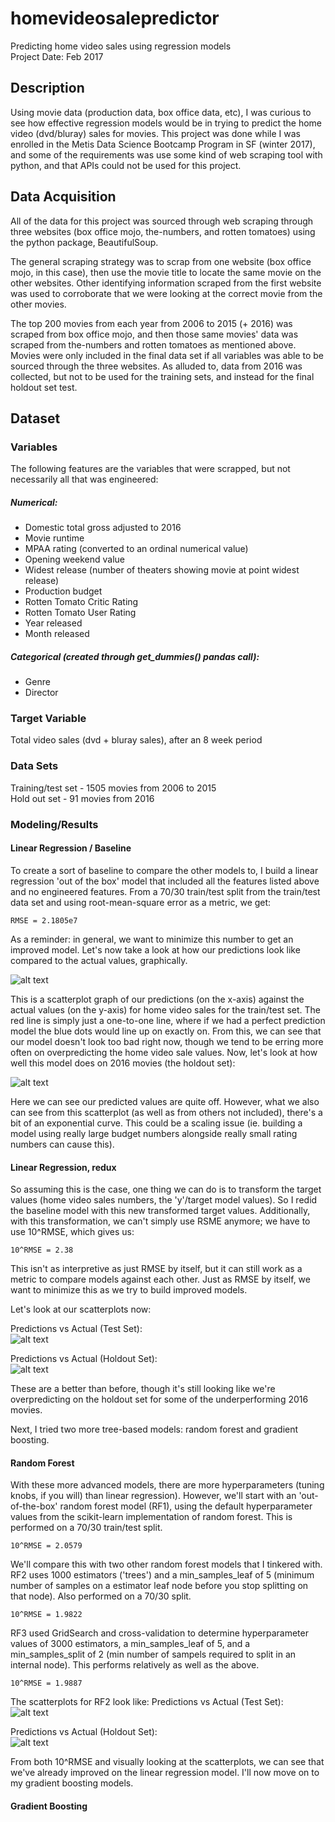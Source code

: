 # homevideosalepredictor
Predicting home video sales using regression models  
Project Date: Feb 2017

## Description

Using movie data (production data, box office data, etc), I was curious to see how effective regression models would be in trying to predict the home video (dvd/bluray) sales for movies. This project was done while I was enrolled in the Metis Data Science Bootcamp Program in SF (winter 2017), and some of the requirements was use some kind of web scraping tool with python, and that APIs could not be used for this project.

## Data Acquisition

All of the data for this project was sourced through web scraping through three websites (box office mojo, the-numbers, and rotten tomatoes) using the python package, BeautifulSoup. 

The general scraping strategy was to scrap from one website (box office mojo, in this case), then use the movie title to locate the same movie on the other websites. Other identifying information scraped from the first website was used to corroborate that we were looking at the correct movie from the other movies.

The top 200 movies from each year from 2006 to 2015 (+ 2016) was scraped from box office mojo, and then those same movies' data was scraped from the-numbers and rotten tomatoes as mentioned above. Movies were only included in the final data set if all variables was able to be sourced through the three websites. As alluded to, data from 2016 was collected, but not to be used for the training sets, and instead for the final holdout set test.

## Dataset

### Variables  
The following features are the variables that were scrapped, but not necessarily all that was engineered:  

##### Numerical:  
  * Domestic total gross adjusted to 2016  
  * Movie runtime  
  * MPAA rating (converted to an ordinal numerical value)  
  * Opening weekend value  
  * Widest release (number of theaters showing movie at point widest release)
  * Production budget  
  * Rotten Tomato Critic Rating  
  * Rotten Tomato User Rating  
  * Year released  
  * Month released  
  
##### Categorical (created through get_dummies() pandas call):  
  * Genre  
  * Director  

### Target Variable
Total video sales (dvd + bluray sales), after an 8 week period

### Data Sets
Training/test set - 1505 movies from 2006 to 2015  
Hold out set - 91 movies from 2016  

### Modeling/Results

#### Linear Regression / Baseline  

To create a sort of baseline to compare the other models to, I build a linear regression 'out of the box' model that included all the features listed above and no engineered features. From a 70/30 train/test split from the train/test data set and using root-mean-square error as a metric, we get:  
```
RMSE = 2.1805e7
```  
As a reminder: in general, we want to minimize this number to get an improved model. Let's now take a look at how our predictions look like compared to the actual values, graphically.  

![alt text](https://raw.githubusercontent.com/giancarlo-garbagnati/homevideosalepredictor/master/images/LR1-test.png "Predictions vs Actual (Test set)")  

This is a scatterplot graph of our predictions (on the x-axis) against the actual values (on the y-axis) for home video sales for the train/test set. The red line is simply just a one-to-one line, where if we had a perfect prediction model the blue dots would line up on exactly on. From this, we can see that our model doesn't look too bad right now, though we tend to be erring more often on overpredicting the home video sale values. Now, let's look at how well this model does on 2016 movies (the holdout set):

![alt text](https://raw.githubusercontent.com/giancarlo-garbagnati/homevideosalepredictor/master/images/LR1-holdout.png "Predictions vs Actual (Holdout set)")  

Here we can see our predicted values are quite off. However, what we also can see from this scatterplot (as well as from others not included), there's a bit of an exponential curve. This could be a scaling issue (ie. building a model using really large budget numbers alongside really small rating numbers can cause this).

#### Linear Regression, redux  

So assuming this is the case, one thing we can do is to transform the target values (home video sales numbers, the 'y'/target model values). So I redid the baseline model with this new transformed target values. Additionally, with this transformation, we can't simply use RSME anymore; we have to use 10^RMSE, which gives us:  
```
10^RMSE = 2.38
```  
This isn't as interpretive as just RMSE by itself, but it can still work as a metric to compare models against each other. Just as RMSE by itself, we want to minimize this as we try to build improved models.  

Let's look at our scatterplots now:  

Predictions vs Actual (Test Set):  
![alt text](https://raw.githubusercontent.com/giancarlo-garbagnati/homevideosalepredictor/master/images/LR1-test-tformed.png "Predictions vs Actual (Test set) - updated")  

Predictions vs Actual (Holdout Set):  
![alt text](https://raw.githubusercontent.com/giancarlo-garbagnati/homevideosalepredictor/master/images/LR1-holdout-tformed.png "Predictions vs Actual (Holdout set) - updated")  

These are a better than before, though it's still looking like we're overpredicting on the holdout set for some of the underperforming 2016 movies.  

Next, I tried two more tree-based models: random forest and gradient boosting.  

#### Random Forest  

With these more advanced models, there are more hyperparameters (tuning knobs, if you will) than linear regression). However, we'll start with an 'out-of-the-box' random forest model (RF1), using the default hyperparameter values from the scikit-learn implementation of random forest. This is performed on a 70/30 train/test split.
```
10^RMSE = 2.0579
```  
We'll compare this with two other random forest models that I tinkered with. RF2 uses 1000 estimators ('trees') and a min_samples_leaf of 5 (minimum number of samples on a estimator leaf node before you stop splitting on that node). Also performed on a 70/30 split.
```
10^RMSE = 1.9822
```
RF3 used GridSearch and cross-validation to determine hyperparameter values of 3000 estimators, a min_samples_leaf of 5, and a min_samples_split of 2 (min number of sampels required to split in an internal node). This performs relatively as well as the above.
```
10^RMSE = 1.9887
```
The scatterplots for RF2 look like:
Predictions vs Actual (Test Set):  
![alt text](https://raw.githubusercontent.com/giancarlo-garbagnati/homevideosalepredictor/master/images/RF2-test.png "RF2-Predictions vs Actual (Test set)")  

Predictions vs Actual (Holdout Set):  
![alt text](https://raw.githubusercontent.com/giancarlo-garbagnati/homevideosalepredictor/master/images/RF2-holdout.png "RF2-Predictions vs Actual (Holdout set)")  

From both 10^RMSE and visually looking at the scatterplots, we can see that we've already improved on the linear regression model. I'll now move on to my gradient boosting models.  

#### Gradient Boosting  

